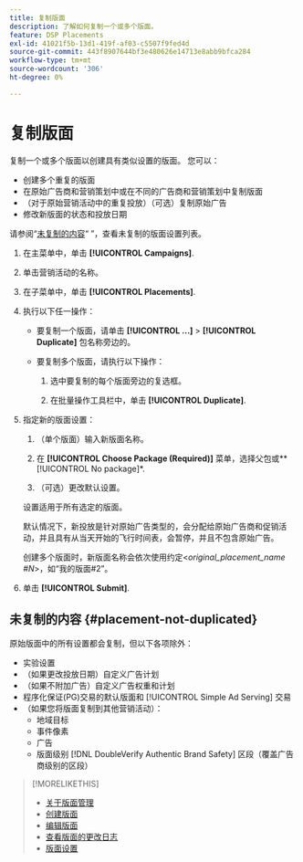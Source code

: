 ```yaml
---
title: 复制版面
description: 了解如何复制一个或多个版面。
feature: DSP Placements
exl-id: 41021f5b-13d1-419f-af03-c5507f9fed4d
source-git-commit: 443f8907644bf3e480626e14713e8abb9bfca284
workflow-type: tm+mt
source-wordcount: '306'
ht-degree: 0%

---
```


# 复制版面

<!-- Some placements don't have this option. Clarify which placement types aren't eligible -- is it PG placements, or all placements using private inventory? And anything else? -->

复制一个或多个版面以创建具有类似设置的版面。 您可以：

* 创建多个重复的版面
* 在原始广告商和营销策划中或在不同的广告商和营销策划中复制版面
* （对于原始营销活动中的重复投放）（可选）复制原始广告
* 修改新版面的状态和投放日期

请参阅“[未复制的内容](#placement-not-duplicated)“ ”，查看未复制的版面设置列表。

1. 在主菜单中，单击 **[!UICONTROL Campaigns]**.

1. 单击营销活动的名称。

1. 在子菜单中，单击 **[!UICONTROL Placements]**.

1. 执行以下任一操作：

   * 要复制一个版面，请单击  **[!UICONTROL ...]** > **[!UICONTROL Duplicate]** 包名称旁边的。

   * 要复制多个版面，请执行以下操作：

      1. 选中要复制的每个版面旁边的复选框。

      1. 在批量操作工具栏中，单击 **[!UICONTROL Duplicate]**.

1. 指定新的版面设置：

   1. （单个版面）输入新版面名称。

   1. 在 **[!UICONTROL Choose Package (Required)]** 菜单，选择父包或**[!UICONTROL No package]*.

   1. （可选）更改默认设置。

   设置适用于所有选定的版面。

   默认情况下，新投放是针对原始广告类型的，会分配给原始广告商和促销活动，并且具有从当天开始的飞行时间表，会暂停，并且不包含原始广告。

   创建多个版面时，新版面名称会依次使用约定&lt;*original_placement_name #N*>，如“我的版面#2”。

1. 单击 **[!UICONTROL Submit]**.

## 未复制的内容 {#placement-not-duplicated}

原始版面中的所有设置都会复制，但以下各项除外：

* 实验设置
* （如果更改投放日期）自定义广告计划
* （如果不附加广告）自定义广告权重和计划
* 程序化保证(PG)交易的默认版面和 [!UICONTROL Simple Ad Serving] 交易
* （如果您将版面复制到其他营销活动）：
   * 地域目标
   * 事件像素
   * 广告
   * 版面级别 [!DNL DoubleVerify Authentic Brand Safety] 区段（覆盖广告商级别的区段）

>[!MORELIKETHIS]
>
>* [关于版面管理](placement-about.md)
>* [创建版面](placement-create.md)
>* [编辑版面](placement-edit.md)
>* [查看版面的更改日志](placement-change-log.md)
>* [版面设置](placement-settings.md)

